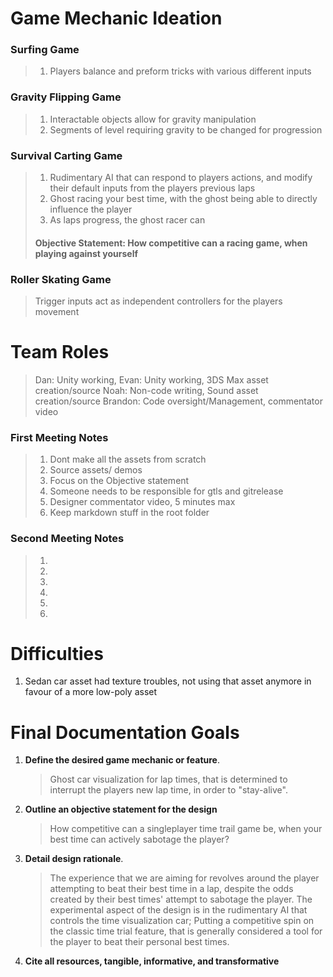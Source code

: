 ﻿
# Game Mechanic Ideation
### Surfing Game
> 1. Players balance and preform tricks with various different inputs
### Gravity Flipping Game
> 1. Interactable objects allow for gravity manipulation
> 2. Segments of level requiring gravity to be changed for progression
### Survival Carting Game
> 1. Rudimentary AI that can respond to players actions, and modify their default inputs from the players previous laps
> 2. Ghost racing your best time, with the ghost being able to directly influence the player
> 3. As laps progress, the ghost racer can 
> #### Objective Statement: How competitive can a racing game, when playing against yourself
> 
### Roller Skating Game
> Trigger inputs act as independent controllers for the players movement

# Team Roles
> Dan: Unity working, 
> Evan: Unity working, 3DS Max asset creation/source
> Noah: Non-code writing, Sound asset creation/source
> Brandon: Code oversight/Management, commentator video

### First Meeting Notes
> 1. Dont make all the assets from scratch
> 2. Source assets/ demos
> 3. Focus on the Objective statement
> 4. Someone needs to be responsible for gtls and gitrelease
> 5. Designer commentator video, 5 minutes max
> 6. Keep markdown stuff in the root folder

### Second Meeting Notes
> 1. 
> 2. 
> 3. 
> 4. 
> 5. 
> 6. 

# Difficulties 

1. Sedan car asset had texture troubles, not using that asset anymore in favour of a more low-poly asset


# Final Documentation Goals

1. **Define the desired game mechanic or feature**.
	> Ghost car visualization for lap times, that is determined to interrupt the players new lap time, in order to "stay-alive".
2.  **Outline an objective statement for the design**
	> How competitive can a singleplayer time trail game be, when your best time can actively sabotage the player?
3.  **Detail design rationale**.
	> The experience that we are aiming for revolves around the player attempting to beat their best time in a lap, despite the odds created by their best times' attempt to sabotage the player. The experimental aspect of the design is in the rudimentary AI that controls the time visualization car; Putting a competitive spin on the classic time trial feature, that is generally considered a tool for the player to beat their personal best times.
5.  **Cite all resources, tangible, informative, and transformative**
